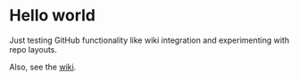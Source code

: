 
# Hello world

Just testing GitHub functionality like wiki integration and experimenting with repo layouts.

Also, see the [wiki](https://github.com/erkiesken/gh-testing/wiki/).
